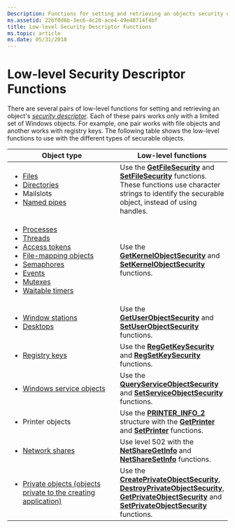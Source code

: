 ```yaml
---
Description: Functions for setting and retrieving an objects security descriptor.
ms.assetid: 22bf0d6b-3ec6-4c28-ace4-49e48714f4bf
title: Low-level Security Descriptor Functions
ms.topic: article
ms.date: 05/31/2018
---
```


# Low-level Security Descriptor Functions

There are several pairs of low-level functions for setting and retrieving an object's [*security descriptor*](/windows/desktop/SecGloss/s-gly). Each of these pairs works only with a limited set of Windows objects. For example, one pair works with file objects and another works with registry keys. The following table shows the low-level functions to use with the different types of securable objects.



<table>
<colgroup>
<col style="width: 50%" />
<col style="width: 50%" />
</colgroup>
<thead>
<tr class="header">
<th>Object type</th>
<th>Low-level functions</th>
</tr>
</thead>
<tbody>
<tr class="odd">
<td><ul>
<li><a href="/windows/desktop/FileIO/file-security-and-access-rights">Files</a></li>
<li><a href="/windows/desktop/FileIO/file-security-and-access-rights">Directories</a></li>
<li>Mailslots</li>
<li><a href="/windows/desktop/ipc/named-pipe-security-and-access-rights">Named pipes</a></li>
</ul></td>
<td>Use the <a href="/windows/desktop/api/Winbase/nf-winbase-getfilesecuritya"><strong>GetFileSecurity</strong></a> and <a href="/windows/desktop/api/Winbase/nf-winbase-setfilesecuritya"><strong>SetFileSecurity</strong></a> functions. These functions use character strings to identify the securable object, instead of using handles.</td>
</tr>
<tr class="even">
<td><ul>
<li><a href="/windows/desktop/ProcThread/process-security-and-access-rights">Processes</a></li>
<li><a href="/windows/desktop/ProcThread/thread-security-and-access-rights">Threads</a></li>
<li><a href="access-rights-for-access-token-objects.md">Access tokens</a></li>
<li><a href="/windows/desktop/Memory/file-mapping-security-and-access-rights">File-mapping objects</a></li>
<li><a href="/windows/desktop/Sync/synchronization-object-security-and-access-rights">Semaphores</a></li>
<li><a href="/windows/desktop/Sync/synchronization-object-security-and-access-rights">Events</a></li>
<li><a href="/windows/desktop/Sync/synchronization-object-security-and-access-rights">Mutexes</a></li>
<li><a href="/windows/desktop/Sync/synchronization-object-security-and-access-rights">Waitable timers</a></li>
</ul></td>
<td>Use the <a href="/windows/desktop/api/securitybaseapi/nf-securitybaseapi-getkernelobjectsecurity"><strong>GetKernelObjectSecurity</strong></a> and <a href="/windows/desktop/api/securitybaseapi/nf-securitybaseapi-setkernelobjectsecurity"><strong>SetKernelObjectSecurity</strong></a> functions.</td>
</tr>
<tr class="odd">
<td><ul>
<li><a href="/windows/desktop/winstation/window-station-security-and-access-rights">Window stations</a></li>
<li><a href="/windows/desktop/winstation/desktop-security-and-access-rights">Desktops</a></li>
</ul></td>
<td>Use the <a href="/windows/desktop/api/Winuser/nf-winuser-getuserobjectsecurity"><strong>GetUserObjectSecurity</strong></a> and <a href="/windows/desktop/api/Winuser/nf-winuser-setuserobjectsecurity"><strong>SetUserObjectSecurity</strong></a> functions.</td>
</tr>
<tr class="even">
<td><ul>
<li><a href="/windows/desktop/SysInfo/registry-key-security-and-access-rights">Registry keys</a></li>
</ul></td>
<td>Use the <a href="/windows/desktop/api/Winreg/nf-winreg-reggetkeysecurity"><strong>RegGetKeySecurity</strong></a> and <a href="/windows/desktop/api/Winreg/nf-winreg-regsetkeysecurity"><strong>RegSetKeySecurity</strong></a> functions.</td>
</tr>
<tr class="odd">
<td><ul>
<li><a href="/windows/desktop/Services/service-security-and-access-rights">Windows service objects</a></li>
</ul></td>
<td>Use the <a href="/windows/desktop/api/Winsvc/nf-winsvc-queryserviceobjectsecurity"><strong>QueryServiceObjectSecurity</strong></a> and <a href="/windows/desktop/api/Winsvc/nf-winsvc-setserviceobjectsecurity"><strong>SetServiceObjectSecurity</strong></a> functions.</td>
</tr>
<tr class="even">
<td><ul>
<li>Printer objects</li>
</ul></td>
<td>Use the <a href="/windows/desktop/printdocs/printer-info-2"><strong>PRINTER_INFO_2</strong></a> structure with the <a href="/windows/desktop/printdocs/getprinter"><strong>GetPrinter</strong></a> and <a href="/windows/desktop/printdocs/setprinter"><strong>SetPrinter</strong></a> functions.</td>
</tr>
<tr class="odd">
<td><ul>
<li><a href="/windows/desktop/NetMgmt/security-requirements-for-the-network-management-functions">Network shares</a></li>
</ul></td>
<td>Use level 502 with the <a href="/windows/desktop/api/lmshare/nf-lmshare-netsharegetinfo"><strong>NetShareGetInfo</strong></a> and <a href="/windows/desktop/api/lmshare/nf-lmshare-netsharesetinfo"><strong>NetShareSetInfo</strong></a> functions.</td>
</tr>
<tr class="even">
<td><ul>
<li><a href="acl-based-access-control.md">Private objects (objects private to the creating application)</a></li>
</ul></td>
<td>Use the <a href="/windows/desktop/api/securitybaseapi/nf-securitybaseapi-createprivateobjectsecurity"><strong>CreatePrivateObjectSecurity</strong></a>, <a href="/windows/desktop/api/securitybaseapi/nf-securitybaseapi-destroyprivateobjectsecurity"><strong>DestroyPrivateObjectSecurity</strong></a>, <a href="/windows/desktop/api/securitybaseapi/nf-securitybaseapi-getprivateobjectsecurity"><strong>GetPrivateObjectSecurity</strong></a> and <a href="/windows/desktop/api/securitybaseapi/nf-securitybaseapi-setprivateobjectsecurity"><strong>SetPrivateObjectSecurity</strong></a> functions.</td>
</tr>
</tbody>
</table>



 

 

 